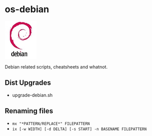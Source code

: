 # os-debian
![](img/logo-debian.png)

Debian related scripts, cheatsheets and whatnot.

## Dist Upgrades
- upgrade-debian.sh

## Renaming files
- `mx "*PATTERN/REPLACE*" FILEPATTERN`
- `ix [-w WIDTH] [-d DELTA] [-s START] -n BASENAME FILEPATTERN`

